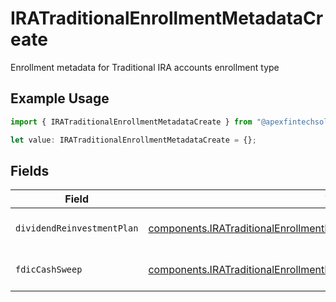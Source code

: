 # IRATraditionalEnrollmentMetadataCreate

Enrollment metadata for Traditional IRA accounts enrollment type

## Example Usage

```typescript
import { IRATraditionalEnrollmentMetadataCreate } from "@apexfintechsolutions/ascend-sdk/models/components";

let value: IRATraditionalEnrollmentMetadataCreate = {};
```

## Fields

| Field                                                                                                                                                                  | Type                                                                                                                                                                   | Required                                                                                                                                                               | Description                                                                                                                                                            | Example                                                                                                                                                                |
| ---------------------------------------------------------------------------------------------------------------------------------------------------------------------- | ---------------------------------------------------------------------------------------------------------------------------------------------------------------------- | ---------------------------------------------------------------------------------------------------------------------------------------------------------------------- | ---------------------------------------------------------------------------------------------------------------------------------------------------------------------- | ---------------------------------------------------------------------------------------------------------------------------------------------------------------------- |
| `dividendReinvestmentPlan`                                                                                                                                             | [components.IRATraditionalEnrollmentMetadataCreateDividendReinvestmentPlan](../../models/components/iratraditionalenrollmentmetadatacreatedividendreinvestmentplan.md) | :heavy_minus_sign:                                                                                                                                                     | Option to auto-enroll in Dividend Reinvestment; defaults to DIVIDEND_REINVESTMENT_ENROLL                                                                               | DIVIDEND_REINVESTMENT_ENROLL                                                                                                                                           |
| `fdicCashSweep`                                                                                                                                                        | [components.IRATraditionalEnrollmentMetadataCreateFdicCashSweep](../../models/components/iratraditionalenrollmentmetadatacreatefdiccashsweep.md)                       | :heavy_minus_sign:                                                                                                                                                     | Option to auto-enroll in FDIC cash sweep; defaults to FDIC_CASH_SWEEP_ENROLL                                                                                           | FDIC_CASH_SWEEP_ENROLL                                                                                                                                                 |